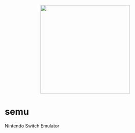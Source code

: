 <p align="center"><img src="https://i.imgur.com/Bb6kZIH.png" width="280" height="280"> </p>

# semu
Nintendo Switch Emulator
